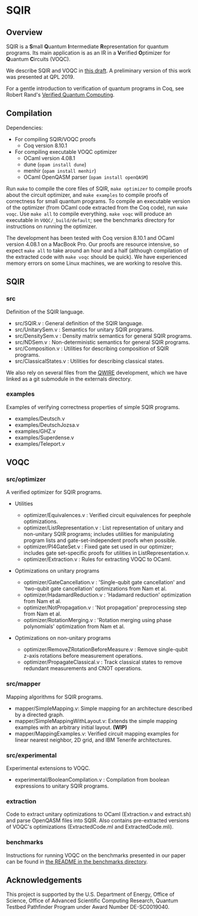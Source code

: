 # SQIR

## Overview

SQIR is a **S**mall **Q**uantum **I**ntermediate **R**epresentation for quantum programs.
Its main application is as an IR in a **V**erified **O**ptimizer for **Q**uantum **C**ircuits (VOQC).

We describe SQIR and VOQC in [this draft](https://www.cs.umd.edu/~mwh/papers/hietala19voqc.html). A preliminary version of this work was presented at QPL 2019.

For a gentle introduction to verification of quantum programs in Coq, see Robert Rand's [Verified Quantum Computing](http://www.cs.umd.edu/~rrand/vqc/index.html).

## Compilation

Dependencies:
* For compiling SQIR/VOQC proofs
  * Coq version 8.10.1
* For compiling executable VOQC optimizer
  * OCaml version 4.08.1 
  * dune (`opam install dune`)
  * menhir (`opam install menhir`)
  * OCaml OpenQASM parser (`opam install openQASM`)

Run `make` to compile the core files of SQIR, `make optimizer` to compile proofs about the circuit optimizer, and `make examples` to compile proofs of correctness for small quantum programs. To compile an executable version of the optimizer (from OCaml code extracted from the Coq code), run `make voqc`. Use `make all` to compile everything. `make voqc` will produce an executable in `VOQC/_build/default`; see the benchmarks directory for instructions on running the optimizer. 

The development has been tested with Coq version 8.10.1 and OCaml version 4.08.1 on a MacBook Pro. Our proofs are resource intensive, so expect `make all` to take around an hour and a half (although compilation of the extracted code with `make voqc` should be quick). We have experienced memory errors on some Linux machines, we are working to resolve this.

## SQIR

### src

Definition of the SQIR language.

- src/SQIR.v : General definition of the SQIR language.
- src/UnitarySem.v : Semantics for unitary SQIR programs.
- src/DensitySem.v : Density matrix semantics for general SQIR programs.
- src/NDSem.v : Non-deterministic semantics for general SQIR programs.
- src/Composition.v : Utilities for describing composition of SQIR programs.
- src/ClassicalStates.v : Utilities for describing classical states.

We also rely on several files from the [QWIRE](https://github.com/inQWIRE/QWIRE) development, which we have linked as a git submodule in the externals directory.

### examples

Examples of verifying correctness properties of simple SQIR programs.

- examples/Deutsch.v    
- examples/DeutschJozsa.v
- examples/GHZ.v
- examples/Superdense.v
- examples/Teleport.v  

## VOQC

### src/optimizer

A verified optimizer for SQIR programs.

- Utilities
  - optimizer/Equivalences.v : Verified circuit equivalences for peephole optimizations.
  - optimizer/ListRepresentation.v : List representation of unitary and non-unitary SQIR programs; includes utilities for manipulating program lists and gate-set-independent proofs when possible.
  - optimizer/PI4GateSet.v : Fixed gate set used in our optimizer; includes gate set-specific proofs for utilities in ListRepresentation.v.
  - optimizer/Extraction.v : Rules for extracting VOQC to OCaml.

- Optimizations on unitary programs
  - optimizer/GateCancellation.v : 'Single-qubit gate cancellation' and 'two-qubit gate cancellation' optimizations from Nam et al.
  - optimizer/HadamardReduction.v : 'Hadamard reduction' optimization from Nam et al.
  - optimizer/NotPropagation.v : 'Not propagation' preprocessing step from Nam et al.
  - optimizer/RotationMerging.v : 'Rotation merging using phase polynomials' optimization from Nam et al.

- Optimizations on non-unitary programs
  - optimizer/RemoveZRotationBeforeMeasure.v : Remove single-qubit z-axis rotations before measurement operations.
  - optimizer/PropagateClassical.v : Track classical states to remove redundant measurements and CNOT operations.

### src/mapper

Mapping algorithms for SQIR programs.

- mapper/SimpleMapping.v: Simple mapping for an architecture described by a directed graph.
- mapper/SimpleMappingWithLayout.v: Extends the simple mapping examples with an arbitrary initial layout. **(WIP)**
- mapper/MappingExamples.v: Verified circuit mapping examples for linear nearest neighbor, 2D grid, and IBM Tenerife architectures.

### src/experimental

Experimental extensions to VOQC.

- experimental/BooleanCompilation.v : Compilation from boolean expressions to unitary SQIR programs.

### extraction

Code to extract unitary optimizations to OCaml (Extraction.v and extract.sh) and parse OpenQASM files into SQIR. Also contains pre-extracted versions of VOQC's optimizations (ExtractedCode.ml and ExtractedCode.mli). 

### benchmarks

Instructions for running VOQC on the benchmarks presented in our paper can be found in [the README in the benchmarks directory](VOQC/benchmarks/README.md).

## Acknowledgements

This project is supported by the U.S. Department of Energy, Office of Science, Office of Advanced Scientific Computing Research, Quantum Testbed Pathfinder Program under Award Number DE-SC0019040.
